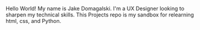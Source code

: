 Hello World! My name is Jake Domagalski. I'm a UX Designer looking to sharpen my technical skills. This Projects repo is my sandbox for relearning html, css, and Python.
